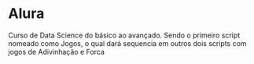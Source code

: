 # Alura
Curso de Data Science do básico ao avançado.
Sendo o primeiro script nomeado como Jogos, o qual dará sequencia em outros dois scripts com jogos de Adivinhação e Forca
